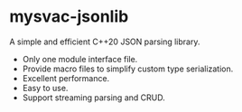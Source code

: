 # **mysvac-jsonlib**

A simple and efficient C++20 JSON parsing library.

- Only one module interface file.
- Provide macro files to simplify custom type serialization.
- Excellent performance.
- Easy to use.
- Support streaming parsing and CRUD.
